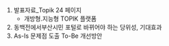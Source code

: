 1. 발표자료_Topik 24 페이지
   - 개방형.지능형 TOPIK 플랫폼
2. 동백전에서부산시민 포털로 바뀌어야 하는 당위성, 기대효과
3.  As-Is 문제점 도출 To-Be 개선방안  